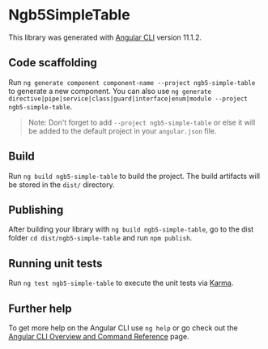 # Ngb5SimpleTable

This library was generated with [Angular CLI](https://github.com/angular/angular-cli) version 11.1.2.

## Code scaffolding

Run `ng generate component component-name --project ngb5-simple-table` to generate a new component. You can also use `ng generate directive|pipe|service|class|guard|interface|enum|module --project ngb5-simple-table`.
> Note: Don't forget to add `--project ngb5-simple-table` or else it will be added to the default project in your `angular.json` file. 

## Build

Run `ng build ngb5-simple-table` to build the project. The build artifacts will be stored in the `dist/` directory.

## Publishing

After building your library with `ng build ngb5-simple-table`, go to the dist folder `cd dist/ngb5-simple-table` and run `npm publish`.

## Running unit tests

Run `ng test ngb5-simple-table` to execute the unit tests via [Karma](https://karma-runner.github.io).

## Further help

To get more help on the Angular CLI use `ng help` or go check out the [Angular CLI Overview and Command Reference](https://angular.io/cli) page.
